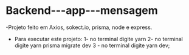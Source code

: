 # Backend---app---mensagem

-Projeto feito em Axios, sokect.io, prisma, node e express.

- Para executar este projeto:
1- no terminal digite yarn
2- no terminal digite yarn prisma migrate dev
3 - no terminal digite yarn dev;
